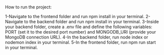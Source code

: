 How to run the project:

1-Navigate to the frontend folder and run npm install in your terminal.
2-Navigate to the backend folder and run npm install in your terminal.
3-Inside your backend folder, create a .env file and define the following variables: PORT (set it to the desired port number) and MONGODB_URI (provide your MongoDB connection URL).
4-In the backend folder, run node index or nodemon index in your terminal.
5-In the frontend folder, run npm run start in your terminal.





